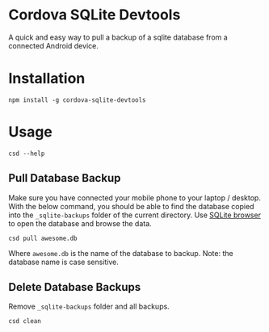 # Cordova SQLite Devtools
A quick and easy way to pull a backup of a sqlite database from a connected Android device.

# Installation
```
npm install -g cordova-sqlite-devtools
```

# Usage
```
csd --help
```

## Pull Database Backup
Make sure you have connected your mobile phone to your laptop / desktop. With the below command, you
should be able to find the database copied into the `_sqlite-backups` folder of the current directory.
Use [SQLite browser](http://sqlitebrowser.org/) to open the database and browse the data.

```
csd pull awesome.db
```

Where `awesome.db` is the name of the database to backup. Note: the database name is case sensitive.

## Delete Database Backups
Remove `_sqlite-backups` folder and all backups.

```
csd clean
```
